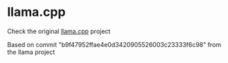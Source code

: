 # llama.cpp
Check the original [llama.cpp](https://github.com/ggerganov/llama.cpp/) project

Based on commit "b9f47952ffae4e0d3420905526003c23333f6c98" from the llama project